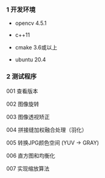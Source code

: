 ### 1 开发环境

- opencv 4.5.1

- c++11

- cmake 3.6或以上

- ubuntu 20.4

### 2 测试程序

001 查看版本

002 图像旋转

003 图像透视矫正

004 拼接缝加权融合处理（羽化）

005 转换JPG颜色空间 (YUV -> GRAY)

006 直方图和均衡化

007 实现缩放算法
